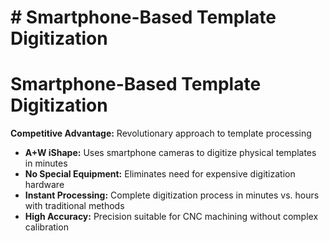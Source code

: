 # # Smartphone-Based Template Digitization

# Smartphone-Based Template Digitization
**Competitive Advantage:** Revolutionary approach to template processing
- **A+W iShape:** Uses smartphone cameras to digitize physical templates in minutes
- **No Special Equipment:** Eliminates need for expensive digitization hardware
- **Instant Processing:** Complete digitization process in minutes vs. hours with traditional methods
- **High Accuracy:** Precision suitable for CNC machining without complex calibration

